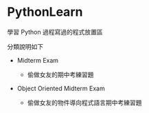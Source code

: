 # PythonLearn

學習 Python 過程寫過的程式放置區

分類說明如下
    
* Midterm Exam 
  * 偷做女友的期中考練習題

* Object Oriented Midterm Exam 
  * 偷做女友的物件導向程式語言期中考練習題